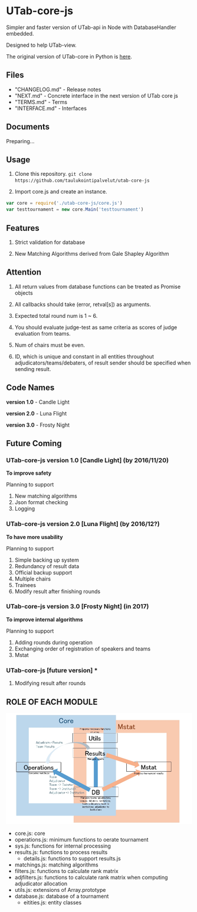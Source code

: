 # UTab-core-js

Simpler and faster version of UTab-api in Node with DatabaseHandler embedded.

Designed to help UTab-view.

The original version of UTab-core in Python is [here](https://github.com/taulukointipalvelut/utab-api-server).

## Files

 + "CHANGELOG.md" - Release notes
 + "NEXT.md" - Concrete interface in the next version of UTab core js
 + "TERMS.md" - Terms
 + "INTERFACE.md" - Interfaces

## Documents

Preparing...

## Usage

1. Clone this repository. `git clone https://github.com/taulukointipalvelut/utab-core-js`

1. Import core.js and create an instance.
```javascript
var core = require('./utab-core-js/core.js')
var testtournament = new core.Main('testtournament')
```

## Features

1. Strict validation for database

1. New Matching Algorithms derived from Gale Shapley Algorithm

## Attention

1. All return values from database functions can be treated as Promise objects

1. All callbacks should take (error, retval[s]) as arguments.

1. Expected total round num is 1 ~ 6.

1. You should evaluate judge-test as same criteria as scores of judge evaluation from teams.

1. Num of chairs must be even.

1. ID, which is unique and constant in all entities throughout adjudicators/teams/debaters, of result sender should be specified when sending result.

## Code Names

**version 1.0** - Candle Light

**version 2.0** - Luna Flight

**version 3.0** - Frosty Night

## Future Coming

### UTab-core-js version 1.0 [Candle Light] (by 2016/11/20)

**To improve safety**

Planning to support

1. New matching algorithms
1. Json format checking
1. Logging

### UTab-core-js version 2.0 [Luna Flight] (by 2016/12?)

**To have more usability**

Planning to support

1. Simple backing up system
1. Redundancy of result data
1. Official backup support
1. Multiple chairs
1. Trainees
1. Modify result after finishing rounds

### UTab-core-js version 3.0 [Frosty Night] (in 2017)

**To improve internal algorithms**

Planning to support

1. Adding rounds during operation
1. Exchanging order of registration of speakers and teams
1. Mstat

### UTab-core-js [future version] *

1. Modifying result after rounds

## ROLE OF EACH MODULE

![structure](structure.jpg "Module Relations")

 * core.js: core
 * operations.js: minimum functions to oerate tournament
 * sys.js: functions for internal processing
 * results.js: functions to process results
    * details.js: functions to support results.js
 * matchings.js: matching algorithms
 * filters.js: functions to calculate rank matrix
 * adjfilters.js: functions to calculate rank matrix when computing adjudicator allocation
 * utils.js: extensions of Array.prototype
 * database.js: database of a tournament
    * eitities.js: entity classes

<!--```
core.js
    |
    |_src/operation.js
    |    |
    |    |_src/operation/adfilters.js
    |    |    |_src/tools/tools.js
    |    |
    |    |_src/operation/filters.js
    |    |
    |    |_src/operation/entities.js
    |    |
    |    |_src/operation/matchings.js
    |    |
    |    |_src/operation/sys.js
    |         |_src/tools/tools.js
    |
    |_src/results.js
    |    |_src/results/details.js
    |
    |_src/database.js
    |    |_src/database/entities.js
    |
    |_src/utils.js
```
-->
<!--
Operation  : output allocation - teams -> allocation                           #pure
           : check allocation  - allocation, adjudicators -> allocation        #pure
           : summarize results - results -> summarized results                 #pure

CON        : CRUDF             #not pure

DB         : CRUDF             #not pure

team -> createdMatrix -> sortedTeam -> matching
    -<   Promise   >- -<       Promise       >-
     --------------should sync----------------
||
||

team, adjudicator, allocation -> createdMatrix -> sortedGrid -> matching
                            -<   Promise   >- -<       Promise          >-
                             --------------should sync------------------
-->
